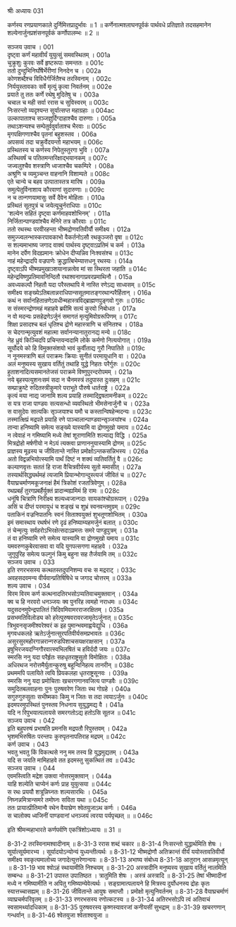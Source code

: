 श्रीः
अध्यायः 031

कर्णस्य रणप्रयाणकाले दुर्निमित्तप्रादुर्भावः ॥ 1 ॥ कर्णेनात्मश्लाघनपूर्वकं पार्थवधे प्रतिज्ञाते तदसहमानेन शल्येनार्जुनप्रशंसनपूर्वकं कर्णोपालम्भः ॥ 2 ॥

सञ्जय उवाच ।	001  
दृष्ट्वा कर्णं महावीर्यं युयुत्सुं समवस्थितम् ।	001a  
चुक्रुशुः कुरवः सर्वे हृष्टरूपाः समन्ततः ॥	001c  
ततो दुन्दुभिनिर्घोषैर्भेरीणां निनदेन च ।	002a  
कोणशब्दैश्च विविधैर्गर्जितैश्च तरस्विनाम् ।	002c  
निर्ययुस्तावकाः सर्वे मृत्युं कृत्वा निवर्तनम् ॥	002e  
प्रयाते तु ततः कर्णे रथेषु मुदितेषु च ।	003a  
चचाल च मही सर्वा ररास च सुविस्वरम् ॥	003c  
निःसरन्तो व्यदृश्यन्त सूर्यात्सप्त महाग्रहाः ॥	004ac  
उल्कापाताश्च सञ्जज्ञुर्दिग्दाहाश्चैव दारुणाः ।	005a  
तथाऽशन्यश्च सम्पेतुर्ववुर्वाताश्च भैरवाः ॥	005c  
मृगपक्षिगणाश्चैव पृतनां बहुशस्तव ।	006a  
अपसव्यं तदा चक्रुर्वेदयन्तो महाभयम् ॥	006c  
प्रस्थितस्य च कर्णस्य निपेतुस्तुरगा भुवि ।	007a  
अस्थिवर्षं च पतितमन्तरिक्षाद्भयानकम् ॥	007c  
जज्वलुश्चैव शस्त्राणि ध्वजाश्चैव चकम्पिरे ।	008a  
अश्रूणि च व्यमुञ्चन्त वाहनानि विशाम्पते ॥	008c  
एते चान्ये च बहव उत्पातास्तत्र मारिष ।	009a  
समुत्पेतुर्विनाशाय कौरवाणां सुदारुणाः ॥	009c  
न च तान्गणयामासुः सर्वे दैवेन मोहिताः ।	010a  
प्रस्थितं सूतपुत्रं च जयेत्यूचुर्नराधिपाः ॥	010c  
\'शल्येन सहितं दृष्ट्वा कर्णमाहवशोभिनम्\' ।	011a  
निर्जितान्पाण्डवांश्चैव मेनिरे तत्र कौरवाः ॥	011c  
ततो रथस्थः परवीरहन्ता भीष्मद्रोणवतिवीर्यौ समीक्ष्य ।	012a  
समुज्ज्वलन्भास्करपावकाभो वैकर्तनोऽसौ रथकुञ्जरो वृषा ॥	012c  
स शल्यमाभाष्य जगाद वाक्यं पार्थस्य दृष्ट्वाऽप्रतिमं च कर्म ।	013a  
मानेन दर्पेण विदह्यमानः क्रोधेन दीप्यन्निव निःश्वसंश्च ॥	013c  
नाहं महेन्द्रादपि वज्रपाणेः क्रुद्धात्बिभेम्यात्तधनू रथस्यः ।	014a  
दृष्ट्वाऽपि भीष्मप्रमुखाञ्शयानान्नत्वेव मां सा स्थिरता जहाति ॥	014c  
महेन्द्रविष्णुप्रतिमावनिन्दितौ रथाश्वनागाप्रवरप्रमाथिनौ ।	015a  
अवध्यकल्पौ निहतौ यदा परैस्तथापि मे नास्ति रणेऽद्य साध्वसम् ॥	015c  
समीक्ष्य सङ्ख्येऽतिबलान्नराधिपान्ससूतमातङ्गरथान्परैर्हितान् ।	016a  
कथं न सर्वानहितान्रणेऽवधीन्महास्त्रविद्ब्राह्मणपुङ्गवो गुरुः ॥	016c  
स संस्मरन्द्रोणमहं महाहवे ब्रवीमि सत्यं कुरवो निबोधत ।	017a  
न वो मदन्यः प्रसहेद्रणेऽर्जुनं समागतं मृत्युमिवोग्ररूपिणम् ॥	017c  
शिक्षा प्रसादश्च बलं धृतिश्च द्रोणे महास्त्राणि च संनितश्च ।	018a  
स चेदगान्मृत्युवशं महात्मा सर्वानन्यानातुरानद्य मन्ये ॥	018c  
नेह ध्रुवं किञ्चिदपि प्रचिन्तयन्वदामि लोके कर्मणो नित्ययोगात् ।	019a  
सूर्योदये को हि विमुक्तसंशयो भावं कुर्वीताद्य गुरौ निपातिते ॥	019c  
न नूनमस्त्राणि बलं पराक्रमः क्रियाः सुनीतं परमायुधानि वा ।	020a  
अलं मनुष्यस्य सुखाय वर्तितुं तथाहि युद्धे निहतः परैर्गुरुः ॥	020c  
हुताशनादित्यसमानतेजसं पराक्रमे विष्णुपुरन्दरोपमम् ।	021a  
नये बृहस्पत्युशनःसमं सदा न चैनमस्त्रं तदुपास्त दुःसहम् ॥	021c  
सम्प्राक्रुष्टे रुदितस्त्रीकुमारे पराभूते पौरुषे धार्तराष्ट्रे ।	022a  
कृत्यं मया नाद्य जानामि शल्य प्रयाहि तस्माद्द्विषतामनीकम् ॥	022c  
स यत्र राजा पाण्डवः सत्यसन्धो व्यवस्थितो भीमसेनार्जुनौ च ।	023a  
स वासुदेवः सात्यकिः सृञ्जयाश्च यमौ च कस्तान्विषहेन्मदन्यः ॥	023c  
तस्मात्क्षिप्रं मद्रपते प्रयाहि रणे पाञ्चालान्पाण्डवान्सृञ्जयांश्च ।	024a  
तान्वा हनिष्यामि समेत्य सङ्ख्ये यास्यामि वा द्रोणमुखो यमाय ॥	024c  
न त्वेवाहं न गमिष्यामि मध्ये तेषां शूराणामिति शल्याद्य विद्धि ।	025a  
मित्रद्रोहो मर्षणीयो न मेऽयं त्यक्त्वा प्राणाननुयास्यामि द्रोणम् ॥	025c  
प्राज्ञस्य मूढस्य च जीवितान्ते नास्ति प्रमोक्षोऽन्तकसन्निभस्य ।	026a  
अतो विद्वन्नभियोत्स्यामि पार्थं दिष्टं न शक्यं व्यतिवर्तितुं वै ॥	026c  
कल्याणवृत्तः सततं हि राजा वैचित्रवीर्यस्य सुतो ममासीत् ।	027a  
तस्यार्थसिद्ध्यर्थमहं त्यजामि प्रियान्भोगान्दुस्त्यजं जीवितं च ॥	027c  
वैयाघ्रचर्माणमकूजनाक्षं हैमं त्रिकोशं रजतत्रिवेणुम् ।	028a  
रथप्रबर्हं तुरगप्रबर्हैर्युक्तं प्रादान्मह्यमिमं हि रामः ॥	028c  
धनूंषि चित्राणि निरीक्ष्य शल्यध्वजान्गदाः सायकांश्चोग्ररूपान् ।	029a  
असिं च दीप्तं परमायुधं च शङ्खं च शुभ्रं स्वनवन्तमुग्रम् ॥	029c  
पताकिनं वज्रनिपातनिः स्वनं सिताश्वयुक्तं शुभतूणशोभितम् ।	030a  
इमं समास्थाय रथर्षभं रणे दृढं हनिष्याम्यहमर्जुनं बलात् ॥	030c  
तं चेन्मृत्युः सर्वहरोऽभिरक्षेत्सदाऽप्रमत्तः समरे पाण्डुपुत्रम् ।	031a  
तं वा हनिष्यामि रणे समेत्य यास्यामि वा द्रोणमुखो यमाय ॥	031c  
यमवरुणकुबेरवासवा वा यदि युगपत्सगणा महाहवे ।	032a  
जुगुपुरिह समेत्य फल्गुनं किमु बहुना सह तैर्जयामि तम् ॥	032c  
सञ्जय उवाच ।	033  
इति रणरभसस्य कत्थतस्तदुपनिशम्य वचः स मद्रराट् ।	033c  
अवहसदवमन्य वीर्यवान्प्रतिषिषिधे च जगाद चोत्तरम् ॥	033a  
शल्य उवाच ।	034  
विरम विरम कर्ण कत्थनादतिरभसोऽप्यतिवाचमुक्तवान् ।	034a  
क्व च हि नरवरो धनञ्जयः क्व पुनरिह त्वमहो नराधमः ॥	034c  
यदुसदनमुपेन्द्रपालितं त्रिदिवमिवामरराजरक्षितम् ।	035a  
प्रसभमतिविलोड्य को हरेत्पुरुषवरावरजामृतेऽर्जुनात् ॥	035c  
त्रिभुवनसृजमीश्वरेश्वरं क इह पुमान्भवमाह्वयेद्युधि ।	036a  
मृगवधकलहे ऋतेऽर्जुनात्सुरपतिवीर्यसमप्रभावतः ॥	036c  
असुरसुरमहोरगान्नरान्गरुडपिशाचसयक्षराक्षसान् ।	037a  
इषुभिरजयदग्निगौरवात्स्वभिलषितं च हविर्ददौ जयः ॥	037c  
स्मरसि ननु यदा परैर्हृतः सहधृतराष्ट्रसुतो विमोक्षितः ।	038a  
अधिरथज नरोत्तमैर्युतान्कुरुषु बहून्विनिहत्य तानरीन् ॥	038c  
प्रथममपि पलायिते त्वयि प्रियकलहा धृतराष्ट्रसूनवः ।	039a  
स्मरसि ननु यदा प्रमोचिताः खचरगणानवजित्य पाण्डवैः ॥	039c  
समुदितबलवाहनाः पुनः पुरुषवरेण जिताः स्थ गोग्रहे ।	040a  
सगुरुगुरुसुताः सभीष्मकाः किमु न जितः स तदा त्वयाऽर्जुनः ॥	040c  
इदमपरमुपस्थितं पुनस्तव निधनाय सुयुद्धमद्य वै ।	041a  
यदि न रिपुभयात्पलायसे समरगतोऽद्य हतोऽसि सूतज ॥	041c  
सञ्जय उवाच ।	042  
इति बहुपरुषं प्रभाषति प्रमनसि मद्रपतौ रिपुस्तवम् ।	042a  
भृशमभिरुषितः परन्तपः कुरुपृतनापतिराह मद्रपम् ॥	042c  
कर्ण उवाच ।	043  
भवतु भवतु किं विकत्थसे ननु मम तस्य हि युद्धमुद्यतम् ।	043a  
यदि स जयति मामिहाहवे तत इदमस्तु सुकत्थितं तव ॥	043c  
सञ्जय उवाच ।	044  
एवमस्त्विति मद्रेश उक्त्वा नोत्तरमुक्तवान् ।	044a  
याहि शल्येति चाप्येनं कर्णः प्राह युयुत्सया ॥	044c  
स रथः प्रययौ शत्रून्निघ्नतः शल्यसारथिः ।	045a  
निघ्नन्नमित्रान्समरे तमोघ्नः सविता यथा ॥	045c  
ततः प्रायात्प्रीतिमान्वै रथेन वैयाघ्रेण श्वेतयुजाऽथ कर्णः ।	046a  
स चालोक्य ध्वजिनीं पाण्डवानां धनञ्जयं त्वरया पर्यपृच्छत् ॥ ॥	046c  

इति श्रीमन्महाभारते कर्णपर्वणि एकत्रिंशोऽध्यायः ॥ 31 ॥

8-31-2 तरस्विनामश्वादीनाम् ॥ 8-31-3 ररास शब्दं चकार ॥ 8-31-4 निःसरन्तो युद्धार्थमिति शेषः । सूर्यात्सूर्यमारभ्य । सूर्यादयोऽन्योन्यं युध्यन्तीत्यर्थः ॥ 8-31-12 भीष्मद्रोणौ अतिक्रान्तं वीर्यं ययोस्तावतिवीर्यौ समीक्ष्य स्वकृत्यमालोच्य जगादेत्युत्तरेणान्वयः ॥ 8-31-13 अभाष्य संबोध्य  8-31-18 आतुरान् आसन्नमृत्यून् ॥ 8-31-19 भाव श्वोऽहं स्थायामीति निश्चयम् ॥ 8-31-20 अस्त्रादीनि मनुष्यस्य सुखाय वर्तितुं नालमिति सम्बन्धः ॥ 8-31-21 उपास्त उपातिष्ठत । त्रातुमिति शेषः । अस्त्रं अस्त्रादि ॥ 8-31-25 तेषां भीष्मादीनां मध्ये न गमिष्यामीति न अपितु गमिष्याम्येवेत्यर्थः । सङ्ग्रामात्पलायने हि मित्रस्य दुर्योधनस्य द्रोहः कृतः स्यात्तच्चासह्यम् ॥ 8-31-26 जीवितान्ते आयुषः समाप्तौ । प्रमोक्षो मृत्युनिवर्तनम् ॥ 8-31-28 वैयाघ्रचर्माणं व्याघ्रचर्मपरिवृतम् ॥ 8-31-33 रणरभसस्य रणोत्कटस्य ॥ 8-31-34 अतिरभसोऽपि त्वं अतिवाचं स्वसामर्थ्यादधिकाम् ॥ 8-31-35 पुरुषवरस्य कृष्णस्यावरजां कनीयसीं सुभद्राम् ॥ 8-31-39 खचरगणान् गन्धर्वान् ॥ 8-31-46 श्वेतयुजा श्वेताश्वयुजा ॥
